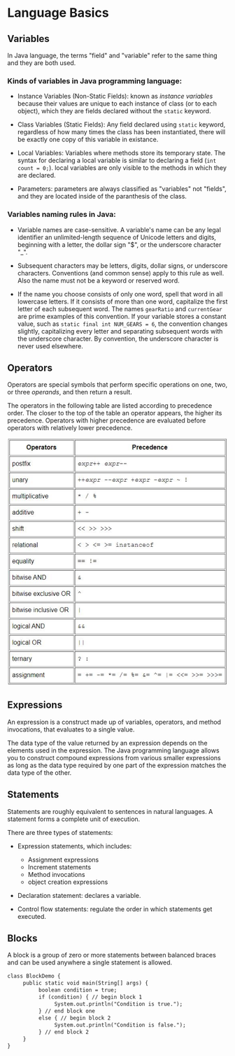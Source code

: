 # Language Basics

## Variables

In Java language, the terms "field" and "variable" refer to the same thing and they are both used.

### Kinds of variables in Java programming language:

- Instance Variables (Non-Static Fields): known as _instance variables_ because their values are unique to each instance of class (or to each object), which they are fields declared without the `static` keyword.

- Class Variables (Static Fields): Any field declared using `static` keyword, regardless of how many times the class has been instantiated, there will be exactly one copy of this variable in existance.

- Local Variables: Variables where methods store its temporary state. The syntax for declaring a local variable is similar to declaring a field (`int count = 0;`). local variables are only visible to the methods in which they are declared.

- Parameters: parameters are always classified as "variables" not "fields", and they are located inside of the paranthesis of the class.

### Variables naming rules in Java:

- Variable names are case-sensitive. A variable's name can be any legal identifier an unlimited-length sequence of Unicode letters and digits, beginning with a letter, the dollar sign "$", or the underscore character "_".

- Subsequent characters may be letters, digits, dollar signs, or underscore characters. Conventions (and common sense) apply to this rule as well. Also the name must not be a keyword or reserved word.

- If the name you choose consists of only one word, spell that word in all lowercase letters. If it consists of more than one word, capitalize the first letter of each subsequent word. The names `gearRatio` and `currentGear` are prime examples of this convention. If your variable stores a constant value, such as `static final int NUM_GEARS = 6`, the convention changes slightly, capitalizing every letter and separating subsequent words with the underscore character. By convention, the underscore character is never used elsewhere.

## Operators

Operators are special symbols that perform specific operations on one, two, or three _operands_, and then return a result.

The operators in the following table are listed according to precedence order. The closer to the top of the table an operator appears, the higher its precedence. Operators with higher precedence are evaluated before operators with relatively lower precedence.

![Operators](../img/tableOperators.JPG)


## Expressions

An expression is a construct made up of variables, operators, and method invocations, that evaluates to a single value.

The data type of the value returned by an expression depends on the elements used in the expression. The Java programming language allows you to construct compound expressions from various smaller expressions as long as the data type required by one part of the expression matches the data type of the other.

## Statements

Statements are roughly equivalent to sentences in natural languages. A statement forms a complete unit of execution.

There are three types of statements:

- Expression statements, which includes:

    - Assignment expressions
    - Increment statements
    - Method invocations
    - object creation expressions

- Declaration statement: declares a variable.
- Control flow statements: regulate the order in which statements get executed.

## Blocks

A block is a group of zero or more statements between balanced braces and can be used anywhere a single statement is allowed.

```
class BlockDemo {
     public static void main(String[] args) {
          boolean condition = true;
          if (condition) { // begin block 1
               System.out.println("Condition is true.");
          } // end block one
          else { // begin block 2
               System.out.println("Condition is false.");
          } // end block 2
     }
}
```